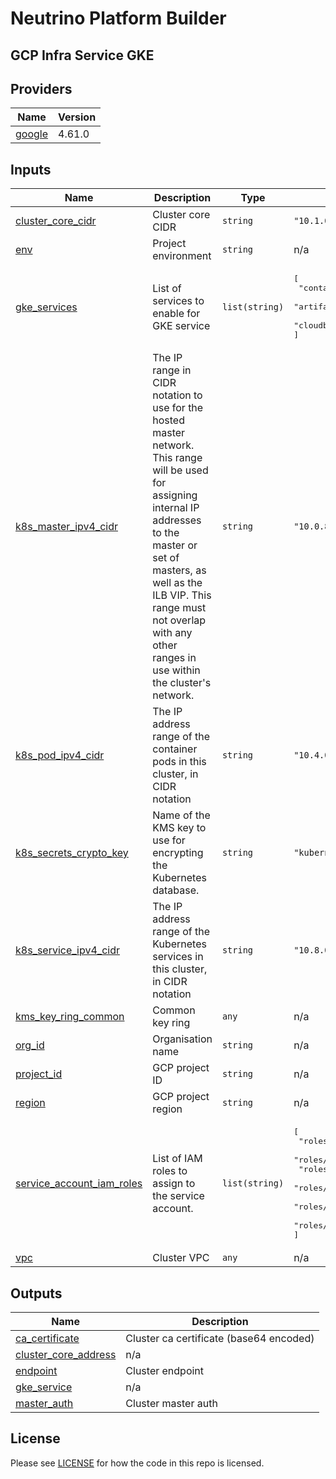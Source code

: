 # Neutrino Platform Builder

## GCP Infra Service GKE

<!-- BEGINNING OF PRE-COMMIT-TERRAFORM DOCS HOOK -->
## Providers

| Name | Version |
|------|---------|
| <a name="provider_google"></a> [google](#provider\_google) | 4.61.0 |

## Inputs

| Name | Description | Type | Default | Required |
|------|-------------|------|---------|:--------:|
| <a name="input_cluster_core_cidr"></a> [cluster\_core\_cidr](#input\_cluster\_core\_cidr) | Cluster core CIDR | `string` | `"10.1.0.0/16"` | no |
| <a name="input_env"></a> [env](#input\_env) | Project environment | `string` | n/a | yes |
| <a name="input_gke_services"></a> [gke\_services](#input\_gke\_services) | List of services to enable for GKE service | `list(string)` | <pre>[<br>  "container.googleapis.com",<br>  "artifactregistry.googleapis.com",<br>  "cloudbuild.googleapis.com"<br>]</pre> | no |
| <a name="input_k8s_master_ipv4_cidr"></a> [k8s\_master\_ipv4\_cidr](#input\_k8s\_master\_ipv4\_cidr) | The IP range in CIDR notation to use for the hosted master network. This range will be used for assigning internal IP addresses to the master or set of masters, as well as the ILB VIP. This range must not overlap with any other ranges in use within the cluster's network. | `string` | `"10.0.82.0/28"` | no |
| <a name="input_k8s_pod_ipv4_cidr"></a> [k8s\_pod\_ipv4\_cidr](#input\_k8s\_pod\_ipv4\_cidr) | The IP address range of the container pods in this cluster, in CIDR notation | `string` | `"10.4.0.0/16"` | no |
| <a name="input_k8s_secrets_crypto_key"></a> [k8s\_secrets\_crypto\_key](#input\_k8s\_secrets\_crypto\_key) | Name of the KMS key to use for encrypting the Kubernetes database. | `string` | `"kubernetes-secrets"` | no |
| <a name="input_k8s_service_ipv4_cidr"></a> [k8s\_service\_ipv4\_cidr](#input\_k8s\_service\_ipv4\_cidr) | The IP address range of the Kubernetes services in this cluster, in CIDR notation | `string` | `"10.8.0.0/16"` | no |
| <a name="input_kms_key_ring_common"></a> [kms\_key\_ring\_common](#input\_kms\_key\_ring\_common) | Common key ring | `any` | n/a | yes |
| <a name="input_org_id"></a> [org\_id](#input\_org\_id) | Organisation name | `string` | n/a | yes |
| <a name="input_project_id"></a> [project\_id](#input\_project\_id) | GCP project ID | `string` | n/a | yes |
| <a name="input_region"></a> [region](#input\_region) | GCP project region | `string` | n/a | yes |
| <a name="input_service_account_iam_roles"></a> [service\_account\_iam\_roles](#input\_service\_account\_iam\_roles) | List of IAM roles to assign to the service account. | `list(string)` | <pre>[<br>  "roles/logging.logWriter",<br>  "roles/monitoring.metricWriter",<br>  "roles/monitoring.viewer",<br>  "roles/storage.objectViewer",<br>  "roles/stackdriver.resourceMetadata.writer",<br>  "roles/artifactregistry.reader"<br>]</pre> | no |
| <a name="input_vpc"></a> [vpc](#input\_vpc) | Cluster VPC | `any` | n/a | yes |

## Outputs

| Name | Description |
|------|-------------|
| <a name="output_ca_certificate"></a> [ca\_certificate](#output\_ca\_certificate) | Cluster ca certificate (base64 encoded) |
| <a name="output_cluster_core_address"></a> [cluster\_core\_address](#output\_cluster\_core\_address) | n/a |
| <a name="output_endpoint"></a> [endpoint](#output\_endpoint) | Cluster endpoint |
| <a name="output_gke_service"></a> [gke\_service](#output\_gke\_service) | n/a |
| <a name="output_master_auth"></a> [master\_auth](#output\_master\_auth) | Cluster master auth |
<!-- END OF PRE-COMMIT-TERRAFORM DOCS HOOK -->

## License

Please see [LICENSE](https://github.com/neutrino-io/terraform-google-foundation/blob/master/LICENSE) for how the code in
this repo is licensed.